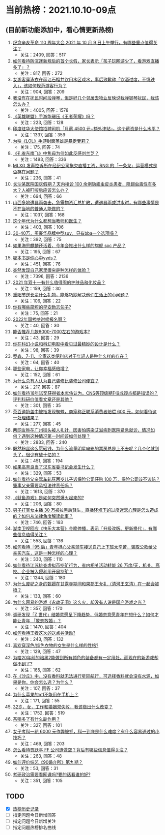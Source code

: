 # 当前热榜：2021.10.10-09点
## (目前新功能添加中，看心情更新热榜)
1. [纪念辛亥革命 110 周年大会 2021 年 10 月 9 日上午举行，有哪些重点值得关注？](https://www.zhihu.com/question/491352580)
    * 关注：2409, 回答：517
2. [如何看待防沉迷新规后的首个长假，家长表示「孩子玩网游少了，看游戏直播多了」？](https://www.zhihu.com/question/491439050)
    * 关注：817, 回答：272
3. [女游客穿泳衣在丽江石榴井饮用水区戏水，事后致歉称「饮酒过度，不慎跌入」，该如何规范游客行为？](https://www.zhihu.com/question/491211085)
    * 关注：904, 回答：209
4. [我没有在扰民时间段弹琴，但是好几个邻居去物业反映说我弹钢琴扰民，我该怎么办？](https://www.zhihu.com/question/370078227)
    * 关注：4005, 回答：1578
5. [《英雄联盟》手游能碾压《王者荣耀》吗？](https://www.zhihu.com/question/491327807)
    * 关注：223, 回答：128
6. [印度驻华大使馆招聘司机「月薪 4500 元+额外津贴」，这个薪资是什么水平？](https://www.zhihu.com/question/491323451)
    * 关注：1337, 回答：359
7. [为啥《LOL》手游封面英雄是暴走萝莉？](https://www.zhihu.com/question/491145849)
    * 关注：175, 回答：74
8. [《孔雀东南飞》中焦母为何如此反感刘兰芝？](https://www.zhihu.com/question/38222475)
    * 关注：1493, 回答：336
9. [MLXG 发声控诉所在经纪公司拖欠直播工资，RNG 的「一条龙」运营模式是否存在问题？](https://www.zhihu.com/question/491241845)
    * 关注：236, 回答：41
10. [长沙某医院国庆假期 7 天内接诊 100 余例隐翅虫皮炎患者，隐翅虫毒性有多大？人被叮咬后应该怎么办？](https://www.zhihu.com/question/491334688)
    * 关注：694, 回答：66
11. [山西多地遭暴雨袭击，急需物资汇总扩散，遭遇暴雨或洪水时，有哪些事情是不在当地的普通人能做的？](https://www.zhihu.com/question/490981180)
    * 关注：1037, 回答：168
12. [这个年代为什么都想当教师和医生？](https://www.zhihu.com/question/489162497)
    * 关注：403, 回答：106
13. [30-40万，买豪华品牌中型suv，只有bba一个选项吗？](https://www.zhihu.com/question/489926158)
    * 关注：392, 回答：75
14. [如果海思麒麟还活着，今年会推出什么样的旗舰 soc 产品？](https://www.zhihu.com/question/490517916)
    * 关注：195, 回答：67
15. [哪本书是你心中yyds？](https://www.zhihu.com/question/484147699)
    * 关注：451, 回答：76
16. [突然发现自己家里很穷是种怎样的体验？](https://www.zhihu.com/question/325864780)
    * 关注：7396, 回答：2136
17. [2021 年双十一有什么值得囤的护肤品和化妆品？](https://www.zhihu.com/question/489570390)
    * 关注：159, 回答：30
18. [重阳节送长辈什么礼物，能够巧妙解决他们生活上的小问题？](https://www.zhihu.com/question/491190104)
    * 关注：106, 回答：22
19. [你有哪些简短的早安励志句子?](https://www.zhihu.com/question/487449932)
    * 关注：75, 回答：21
20. [2022年国考啥时候报名啊？](https://www.zhihu.com/question/475105504)
    * 关注：40, 回答：30
21. [能否推荐几款6000-7000左右的游戏本?](https://www.zhihu.com/question/479304903)
    * 关注：43, 回答：29
22. [你在科幻小说和科幻电影中看见过最精妙的设计是什么？](https://www.zhihu.com/question/491374513)
    * 关注：98, 回答：39
23. [罗森、7-11、全家这类便利店对于年轻人是种什么样的存在？](https://www.zhihu.com/question/41429192)
    * 关注：64, 回答：40
24. [哪些家电，让你幸福感倍增？](https://www.zhihu.com/question/491395951)
    * 关注：152, 回答：61
25. [为什么总有人认为自己装修比装修公司便宜？](https://www.zhihu.com/question/457665541)
    * 关注：217, 回答：87
26. [如何看待18年诺奖获得者本庶佑认为，CNS等顶级期刊9成观点都是错误的？评判科研价值看文章还是其他？](https://www.zhihu.com/question/491104546)
    * 关注：301, 回答：35
27. [茶百道奶盖中被指发现蜘蛛，商家称正联系消费者赔偿 600 元，如何看待这一处理结果？](https://www.zhihu.com/question/491255467)
    * 关注：277, 回答：45
28. [两网友称在广州街头被人扎针，因害怕感染艾滋病到医院紧急就诊，情况如何？遇到这种情况第一时间该如何处理？](https://www.zhihu.com/question/491352404)
    * 关注：2833, 回答：240
29. [既然粉丝这么愿砸钱，为什么流量明星电影的票房总是上不去呢？几个亿就到头了，很少有破十亿的？](https://www.zhihu.com/question/477119946)
    * 关注：451, 回答：194
30. [如果高育良当了汉东省委书记会发生什么？](https://www.zhihu.com/question/433629903)
    * 关注：329, 回答：53
31. [如何看待父亲驾车轧死两岁儿子诉保险公司获赔 100 万，保险公司该不该赔？肇事父亲需要承担法律责任吗？](https://www.zhihu.com/question/491373683)
    * 关注：1613, 回答：370
32. [《鱿鱼游戏》是如何突然爆火起来的?](https://www.zhihu.com/question/490187543)
    * 关注：206, 回答：80
33. [男子打赏女主播 30 万被拉黑后轻生，直播环境下的过度迷恋心理是怎么造成的？如何从法律角度解读此事？](https://www.zhihu.com/question/491269913)
    * 关注：746, 回答：163
34. [湖南卫视回应《快乐大本营》今晚停播，表示「升级改版、更新换代」，有哪些信息值得关注？](https://www.zhihu.com/question/491413743)
    * 关注：553, 回答：136
35. [如何看待「95 后」青年担心父亲骑车接送自己上下班太辛苦，骗取公款给父亲买汽车，这是一种怎样的心理？](https://www.zhihu.com/question/491152719)
    * 关注：330, 回答：110
36. [如何看待江苏排查虚拟币挖矿行为，省内相关活动耗能 26 万度/天，机关、高校、企业被入侵利用开展挖矿？](https://www.zhihu.com/question/491330789)
    * 关注：1244, 回答：180
37. [为什么废妃之身的甄嬛在甘露寺期间和果郡王允礼（清河王玄清）在一起会被喷？](https://www.zhihu.com/question/490822124)
    * 关注：133, 回答：60
38. [为什么网易的游戏《永劫无间》这么火，却没有人说是国产游戏之光？](https://www.zhihu.com/question/479630318)
    * 关注：357, 回答：170
39. [调研发现「Z 世代」结婚意愿呈下降趋势，低婚恋意愿青年在想什么？如何才能让青年 「敢恋敢婚」？](https://www.zhihu.com/question/491249857)
    * 关注：1470, 回答：404
40. [如何看待王者这次的送点券活动?](https://www.zhihu.com/question/491122217)
    * 关注：243, 回答：132
41. [喜欢穿深色/纯色衣物的女生是什么样的性格?](https://www.zhihu.com/question/490245794)
    * 关注：129, 回答：47
42. [为啥20年前的暗黑2能做到所有颜色的装备都有一定用处，而现在的新游戏却做不到了?](https://www.zhihu.com/question/489369447)
    * 关注：165, 回答：62
43. [在《沙丘》中，没有香料就无法进行星际航行，可选择香料就会没有水源，如果是你，你会怎么选？为什么？](https://www.zhihu.com/question/491374733)
    * 关注：107, 回答：37
44. [为什么苹果的m1不能用在手机上？](https://www.zhihu.com/question/490441734)
    * 关注：171, 回答：55
45. [32岁，女，工作和婚姻双失败，我该做出什么改变？](https://www.zhihu.com/question/479605843)
    * 关注：1752, 回答：519
46. [茶喝多了有什么副作用？](https://www.zhihu.com/question/486879827)
    * 关注：327, 回答：101
47. [女子考科一花 6000 元作弊被抓，科一到底是什么难度？有什么容易通过的小技巧？](https://www.zhihu.com/question/491347241)
    * 关注：469, 回答：203
48. [怎么看待贾跃亭 FF 公司遭做空？背后有哪些信息值得关注？](https://www.zhihu.com/question/491127306)
    * 关注：263, 回答：48
49. [如何评价综艺《90婚介所》第九期？](https://www.zhihu.com/question/491281746)
    * 关注：53, 回答：31
50. [考研政治需要看网课吗?要的话看谁的好?](https://www.zhihu.com/question/485682210)
    * 关注：351, 回答：105
## TODO
* [x] [热榜历史记录](hot_history/AllHot.md)
* [ ] 指定问题今日新增回答
* [ ] 指定问题今日新增关注
* [ ] 指定问题热榜排名曲线

